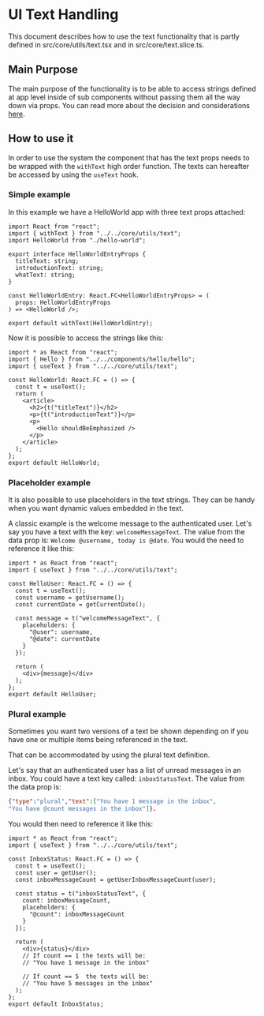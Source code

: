 # UI Text Handling

This document describes how to use the text functionality
that is partly defined in src/core/utils/text.tsx and in src/core/text.slice.ts.

## Main Purpose

The main purpose of the functionality is to be able to access strings defined
at app level inside of sub components
without passing them all the way down via props.
You can read more about the decision
and considerations [here](./architecture/adr-002-ui-text-handling.md).

## How to use it

In order to use the system the component that has the text props
needs to be wrapped with the `withText` high order function.
The texts can hereafter be accessed by using the `useText` hook.

### Simple example

In this example we have a HelloWorld app with three text props attached:

```tsx
import React from "react";
import { withText } from "../../core/utils/text";
import HelloWorld from "./hello-world";

export interface HelloWorldEntryProps {
  titleText: string;
  introductionText: string;
  whatText: string;
}

const HelloWorldEntry: React.FC<HelloWorldEntryProps> = (
  props: HelloWorldEntryProps
) => <HelloWorld />;

export default withText(HelloWorldEntry);
```

Now it is possible to access the strings like this:

```tsx
import * as React from "react";
import { Hello } from "../../components/hello/hello";
import { useText } from "../../core/utils/text";

const HelloWorld: React.FC = () => {
  const t = useText();
  return (
    <article>
      <h2>{t("titleText")}</h2>
      <p>{t("introductionText")}</p>
      <p>
        <Hello shouldBeEmphasized />
      </p>
    </article>
  );
};
export default HelloWorld;

```

### Placeholder example

It is also possible to use placeholders in the text strings.
They can be handy when you want dynamic values embedded in the text.

A classic example is the welcome message to the authenticated user.
Let's say you have a text with the key: `welcomeMessageText`.
The value from the data prop is: `Welcome @username, today is @date`.
You would the need to reference it like this:

```tsx
import * as React from "react";
import { useText } from "../../core/utils/text";

const HelloUser: React.FC = () => {
  const t = useText();
  const username = getUsername();
  const currentDate = getCurrentDate();

  const message = t("welcomeMessageText", {
    placeholders: {
      "@user": username,
      "@date": currentDate
    }
  });

  return (
    <div>{message}</div>
  );
};
export default HelloUser;

```

### Plural example

Sometimes you want two versions of a text be shown
depending on if you have one or multiple items being referenced in the text.

That can be accommodated by using the plural text definition.

Let's say that an authenticated user has a list of unread messages in an inbox.
You could have a text key called: `inboxStatusText`.
The value from the data prop is:

```json
{"type":"plural","text":["You have 1 message in the inbox",
"You have @count messages in the inbox"]}.
```

You would then need to reference it like this:

```tsx
import * as React from "react";
import { useText } from "../../core/utils/text";

const InboxStatus: React.FC = () => {
  const t = useText();
  const user = getUser();
  const inboxMessageCount = getUserInboxMessageCount(user);

  const status = t("inboxStatusText", {
    count: inboxMessageCount,
    placeholders: {
      "@count": inboxMessageCount
    }
  });

  return (
    <div>{status}</div>
    // If count == 1 the texts will be:
    // "You have 1 message in the inbox"

    // If count == 5  the texts will be:
    // "You have 5 messages in the inbox"
  );
};
export default InboxStatus;

```
